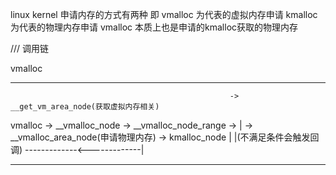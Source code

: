 linux kernel 申请内存的方式有两种
即
 vmalloc 为代表的虚拟内存申请
 kmalloc 为代表的物理内存申请
vmalloc 本质上也是申请的kmalloc获取的物理内存


/// 调用链

vmalloc
***
                                                     -> __get_vm_area_node(获取虚拟内存相关)       
vmalloc -> __vmalloc_node -> __vmalloc_node_range -> 
                                          |          -> __vmalloc_area_node(申请物理内存) -> kmalloc_node
                                          |                          |(不满足条件会触发回调)
                                          -------------<-------------| 
***